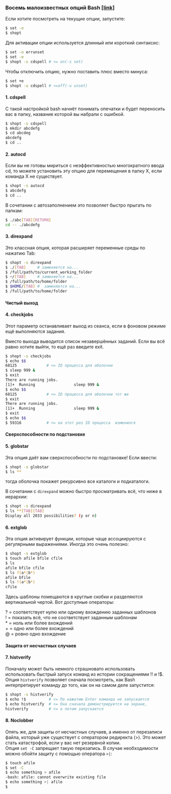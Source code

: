 ### Восемь малоизвестных опций Bash [[link]](https://habr.com/ru/post/452522/)  


Если хотите посмотреть на текущие опции, запустите:  
```bash
$ set -o
$ shopt
```
Для активации опции используется длинный или короткий синтаксис:  
```sh
$ set -o errunset
$ set -e
$ shopt -s cdspell # <= on(-s set)
```
Чтобы отключить опцию, нужно поставить плюс вместо минуса:  
```sh
$ set +e
$ shopt -u cdspell # <=off(-u unset)
```

#### 1. cdspell  
С такой настройкой bash начнёт понимать опечатки и будет переносить вас в папку, название которой вы набрали с ошибкой.  
```sh
$ shopt -s cdspell
$ mkdir abcdefg
$ cd abcdeg
abcdefg
$ cd ..
```

#### 2. autocd  
Если вы не готовы мириться с неэффективностью многократного ввода cd, то можете установить эту опцию для перемещения в папку Х, если команда Х не существует.  
```sh
$ shopt -s autocd
$ abcdefg
$ cd ..
```
В сочетании с автозаполнением это позволяет быстро прыгать по папкам:   
```sh
$ ./abc[TAB][RETURN]
cd -- ./abcdefg
```

#### 3. direxpand  
Это классная опция, которая расширяет переменные среды по нажатию Tab:  
```sh
$ shopt -s direxpand
$ ./[TAB]     # заменяется на...
$ /full/path/to/current_working_folder
$ ~/[TAB]     # заменяется на...
$ /full/path/to/home/folder
$ $HOME/[TAB] #  заменяется на...
$ /full/path/to/home/folder
```
  
#### Чистый выход  
#### 4. checkjobs  

Этот параметр останавливает выход из сеанса, если в фоновом режиме ещё выполняются задания.  
   
Вместо выхода выводится список незавершённых заданий. Если вы всё равно хотите выйти, то ещё раз введите exit.  
```sh
$ shopt -s checkjobs
$ echo $$
68125             # <= ID процесса для оболочки
$ sleep 999 &
$ exit
There are running jobs.
[1]+  Running                 sleep 999 &
$ echo $$
68125             # <= ID процесса для оболочки тот же
$ exit
There are running jobs.
[1]+  Running                 sleep 999 &
$ exit
$ echo $$
$ 59316           # <= на этот раз ID процесса  изменился
```
#### Сверхспособности по подстановке  
#### 5. globstar  
Эта опция даёт вам сверхспособности по подстановке! Если ввести:   
```sh
$ shopt -s globstar
$ ls **
```
тогда оболочка покажет рекурсивно все каталоги и подкаталоги.  
  
В сочетании с `direxpand` можно быстро просматривать всё, что ниже в иерархии:  
```sh
$ shopt -s direxpand
$ ls **[TAB][TAB]
Display all 2033 possibilities? (y or n) 
```
#### 6. extglob  
Эта опция активирует функции, которые чаще ассоциируются с регулярными выражениями. Иногда это очень полезно:  
```sh
$ shopt -s extglob
$ touch afile bfile cfile
$ ls
afile bfile cfile
$ ls ?(a*|b*)
afile bfile
$ ls !(a*|b*)
cfile
```
Здесь шаблоны помещаются в круглые скобки и разделяются вертикальной чертой. Вот доступные операторы:  
  
\? = соответствует нулю или одному вхождению заданных шаблонов  
\! = показать всё, что не соответствует заданным шаблонам   
\* = ноль или более вхождений  
\+ = одно или более вхождений  
\@ = ровно одно вхождение  

#### Защита от несчастных случаев  
#### 7. histverify  
Поначалу может быть немного страшновато использовать использовать быстрый запуск команд из истории сокращениями !! и !$.  
Опция `histverify` позволяет сначала посмотреть, как Bash интерпретирует команду до того, как он на самом деле запустится:  
```sh  
$ shopt -s histverify
$ echo !$          # <= По нажатию Enter команда не запускается
$ echo histverify  # <= Она сначала демонстрируется на экране,
histverify         # <= а потом запускается 
```
#### 8. Noclobber  
Опять же, для защиты от несчастных случаев, а именно от перезаписи файла, который уже существует с оператором редиректа (>). Это может стать катастрофой, если у вас нет резервной копии.  
Опция `set -С` запрещает такую перезапись. В случае необходимости можно обойти защиту с помощью оператора `>|`:  
```sh
$ touch afile
$ set -C
$ echo something > afile
-bash: afile: cannot overwrite existing file
$ echo something >| afile
$
```
